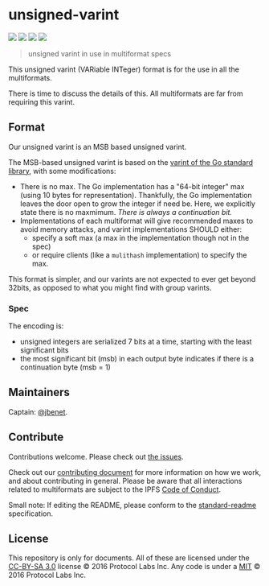 # unsigned-varint

[![](https://img.shields.io/badge/made%20by-Protocol%20Labs-blue.svg?style=flat-square)](http://ipn.io)
[![](https://img.shields.io/badge/project-multiformats-blue.svg?style=flat-square)](https://github.com/multiformats/multiformats)
[![](https://img.shields.io/badge/freenode-%23ipfs-blue.svg?style=flat-square)](https://webchat.freenode.net/?channels=%23ipfs)
[![](https://img.shields.io/badge/readme%20style-standard-brightgreen.svg?style=flat-square)](https://github.com/RichardLitt/standard-readme)

> unsigned varint in use in multiformat specs

This unsigned varint (VARiable INTeger) format is for the use in all the multiformats.

There is time to discuss the details of this. All  multiformats are far from requiring this varint.

## Format

Our unsigned varint is an MSB based unsigned varint.

The MSB-based unsigned varint is based on the [varint of the Go standard library](https://golang.org/src/encoding/binary/varint.go), with some modifications:
- There is no max. The Go implementation has a "64-bit integer" max (using 10 bytes for representation). Thankfully, the Go implementation leaves the door open to grow the integer if need be. Here, we explicitly state there is no maxmimum. _There is always a continuation bit._
- Implementations of each multiformat will give recommended maxes to avoid memory attacks, and varint implementations SHOULD either:
  - specify a soft max (a max in the implementation though not in the spec)
  - or require clients (like a `mulithash` implementation) to specify the max.

This format is simpler, and our varints are not expected to ever get beyond 32bits, as opposed to what you might find with group varints.

### Spec

The encoding is:
- unsigned integers are serialized 7 bits at a time, starting with the
  least significant bits
- the most significant bit (msb) in each output byte indicates if there
  is a continuation byte (msb = 1)

## Maintainers

Captain: [@jbenet](https://github.com/jbenet).

## Contribute

Contributions welcome. Please check out [the issues](https://github.com/multiformats/unsigned-varint/issues).

Check out our [contributing document](https://github.com/multiformats/multiformats/blob/master/contributing.md) for more information on how we work, and about contributing in general. Please be aware that all interactions related to multiformats are subject to the IPFS [Code of Conduct](https://github.com/ipfs/community/blob/master/code-of-conduct.md).

Small note: If editing the README, please conform to the [standard-readme](https://github.com/RichardLitt/standard-readme) specification.

## License

This repository is only for documents. All of these are licensed under the [CC-BY-SA 3.0](https://ipfs.io/ipfs/QmVreNvKsQmQZ83T86cWSjPu2vR3yZHGPm5jnxFuunEB9u) license © 2016 Protocol Labs Inc. Any code is under a [MIT](LICENSE) © 2016 Protocol Labs Inc.
